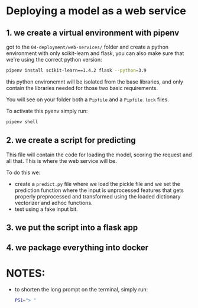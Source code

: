 # Deploying a model as a web service

## 1. we create a virtual environment with pipenv

got to the `04-deployment/web-services/` folder and create a python environment with only scikit-learn and flask, you can also make sure that we're using the correct python version:
```bash
pipenv install scikit-learn==1.4.2 flask --python=3.9
```

this python environemnt will be isolated from the base libraries, and only contain the libraries needed for those two basic requirements.

You will see on your folder both a `Pipfile` and a `Pipfile.lock` files.

To activate this pyenv simply run:

```bash
pipenv shell
```

## 2. we create a script for predicting
This file will contain the code for loading the model, scoring the request and all that. This is where the web service will be.

To do this we:
- create a `predict.py` file where we load the pickle file and we set the prediction function where the input is unprocessed features that gets properly preprocessed and transformed using the loaded dictionary vectorizer and adhoc functions.
- test using a fake input bit.

## 3. we put the script into a flask app
## 4. we package everything into docker


# NOTES:
- to shorten the long prompt on the terminal, simply run:
  ```bash
  PS1="> "
  ```